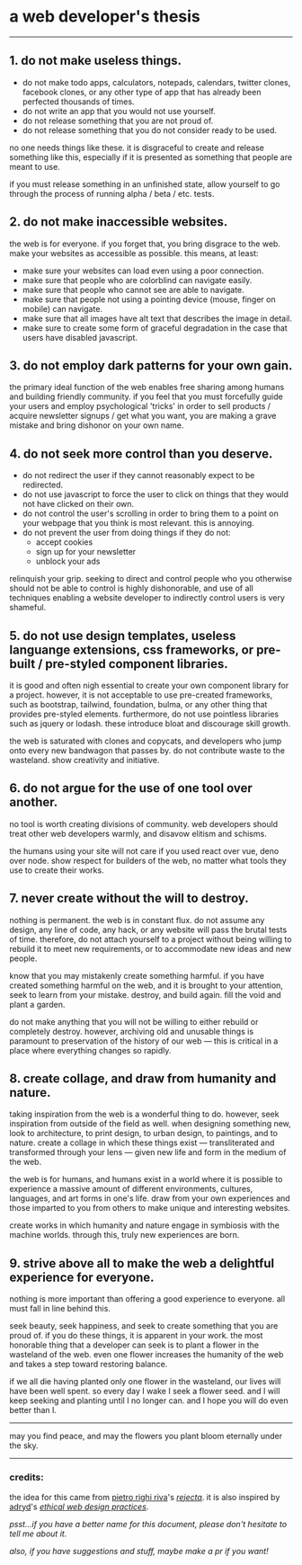 # a web developer's thesis

* * *

## 1. do not make useless things.

-   do not make todo apps, calculators, notepads, calendars, twitter clones, facebook clones, or any other type of app that has already been perfected thousands of times.
-   do not write an app that you would not use yourself.
-   do not release something that you are not proud of.
-   do not release something that you do not consider ready to be used.

no one needs things like these. it is disgraceful to create and release something like this, especially if it is presented as something that people are meant to use.

if you must release something in an unfinished state, allow yourself to go through the process of running alpha / beta / etc. tests.

## 2. do not make inaccessible websites.

the web is for everyone. if you forget that, you bring disgrace to the web. make your websites as accessible as possible. this means, at least:

-   make sure your websites can load even using a poor connection.
-   make sure that people who are colorblind can navigate easily.
-   make sure that people who cannot see are able to navigate.
-   make sure that people not using a pointing device (mouse, finger on mobile) can navigate.
-   make sure that all images have alt text that describes the image in detail.
-   make sure to create some form of graceful degradation in the case that users have disabled javascript.

## 3. do not employ dark patterns for your own gain.

the primary ideal function of the web enables free sharing among humans and building friendly community. if you feel that you must forcefully guide your users and employ psychological 'tricks' in order to sell products / acquire newsletter signups / get what you want, you are making a grave mistake and bring dishonor on your own name.

## 4. do not seek more control than you deserve.

-   do not redirect the user if they cannot reasonably expect to be redirected.
-   do not use javascript to force the user to click on things that they would not have clicked on their own.
-   do not control the user's scrolling in order to bring them to a point on your webpage that you think is most relevant. this is annoying.
-   do not prevent the user from doing things if they do not:
    -   accept cookies
    -   sign up for your newsletter
    -   unblock your ads

relinquish your grip. seeking to direct and control people who you otherwise should not be able to control is highly dishonorable, and use of all techniques enabling a website developer to indirectly control users is very shameful.

## 5. do not use design templates, useless languange extensions, css frameworks, or pre-built / pre-styled component libraries.

it is good and often nigh essential to create your own component library for a project. however, it is not acceptable to use pre-created frameworks, such as bootstrap, tailwind, foundation, bulma, or any other thing that provides pre-styled elements. furthermore, do not use pointless libraries such as jquery or lodash. these introduce bloat and discourage skill growth.

the web is saturated with clones and copycats, and developers who jump onto every new bandwagon that passes by. do not contribute waste to the wasteland. show creativity and initiative.

## 6. do not argue for the use of one tool over another.

no tool is worth creating divisions of community. web developers should treat other web developers warmly, and disavow elitism and schisms.

the humans using your site will not care if you used react over vue, deno over node. show respect for builders of the web, no matter what tools they use to create their works.

## 7. never create without the will to destroy.

nothing is permanent. the web is in constant flux. do not assume any design, any line of code, any hack, or any website will pass the brutal tests of time. therefore, do not attach yourself to a project without being willing to rebuild it to meet new requirements, or to accommodate new ideas and new people.

know that you may mistakenly create something harmful. if you have created something harmful on the web, and it is brought to your attention, seek to learn from your mistake. destroy, and build again. fill the void and plant a garden.

do not make anything that you will not be willing to either rebuild or completely destroy. however, archiving old and unusable things is paramount to preservation of the history of our web &mdash; this is critical in a place where everything changes so rapidly.

## 8. create collage, and draw from humanity and nature.

taking inspiration from the web is a wonderful thing to do. however, seek inspiration from outside of the field as well. when designing something new, look to architecture, to print design, to urban design, to paintings, and to nature. create a collage in which these things exist &mdash; transliterated and transformed through your lens &mdash; given new life and form in the medium of the web.

the web is for humans, and humans exist in a world where it is possible to experience a massive amount of different environments, cultures, languages, and art forms in one's life. draw from your own experiences and those imparted to you from others to make unique and interesting websites.

create works in which humanity and nature engage in symbiosis with the machine worlds. through this, truly new experiences are born.

## 9. strive above all to make the web a delightful experience for everyone.

nothing is more important than offering a good experience to everyone. all must fall in line behind this.

seek beauty, seek happiness, and seek to create something that you are proud of. if you do these things, it is apparent in your work. the most honorable thing that a developer can seek is to plant a flower in the wasteland of the web. even one flower increases the humanity of the web and takes a step toward restoring balance.

if we all die having planted only one flower in the wasteland, our lives will have been well spent. so every day I wake I seek a flower seed. and I will keep seeking and planting until I no longer can. and I hope you will do even better than I.

* * *

may you find peace, and may the flowers you plant bloom eternally under the sky.

* * *

### credits:

the idea for this came from [pietro righi riva](https://actofplay.com/)'s *[rejecta](https://actofplay.com/rejecta/)*. it is also inspired by [adryd](https://github.com/adryd325)'s *[ethical web design practices](https://github.com/adryd325/ethical-web-design-practices)*.

*psst...if you have a better name for this document, please don't hesitate to tell me about it.*

*also, if you have suggestions and stuff, maybe make a pr if you want!*
